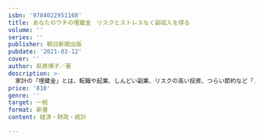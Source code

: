 ```yaml
---
isbn: '9784022951168'
title: あなたのウチの埋蔵金　リスクとストレスなく副収入を得る
volume: ''
series: ''
publisher: 朝日新聞出版
pubdate: '2021-03-12'
cover: ''
author: 萩原博子／著
description: >-
  家計の「埋蔵金」とは、転職や起業、しんどい副業、リスクの高い投資、つらい節約など「ストレスのかかること」を一切せずに、家計と生活の見直しで転がり込んでくるお金のこと。ノーリスクで毎月！年金がわりに！掘ってみませんか？　あなたの家計の10年安心を実現する一冊。
price: '810'
genre: ''
target: 一般
format: 新書
content: 経済・財政・統計

---
```

